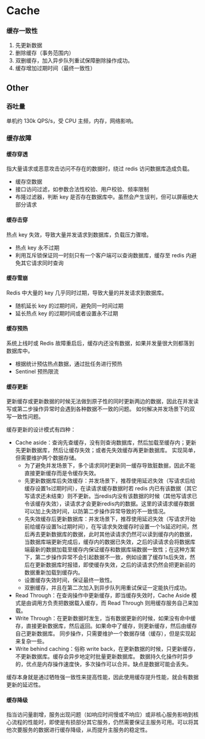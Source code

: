 # Cache

### 缓存一致性

1. 先更新数据
2. 删除缓存（事务范围内）
3. 双删缓存，加入异步队列重试保障删除操作成功。
4. 缓存增加过期时间（最终一致性）

## Other

### 吞吐量

单机约 130k QPS/s，受 CPU 主频，内存，网络影响。

### 缓存故障

#### 缓存穿透

指大量请求或恶意攻击访问不存在的数据时，绕过 redis 访问数据库造成负载。

- 缓存空数据
- 接口访问过滤，如参数合法性校验、用户校验、频率限制
- 布隆过滤器，判断 key 是否存在数据库中。虽然会产生误判，但可以屏蔽绝大部分请求

#### 缓存击穿

热点 key 失效，导致大量并发请求到数据库，负载压力骤增。

- 热点 key 永不过期
- 利用互斥锁保证同一时刻只有一个客户端可以查询数据库，缓存至 redis 内避免其它请求同时查询

#### 缓存雪崩

Redis 中大量的 key 几乎同时过期，导致大量的并发请求到数据库。

- 随机延长 key 的过期时间，避免同一时间过期
- 延长热点 key 的过期时间或者设置永不过期

#### 缓存预热

系统上线时或 Redis 故障重启后，缓存内还没有数据，如果并发量很大则都落到数据库中。

- 根据统计预估热点数据，通过批任务进行预热
- Sentinel 预热限流

#### 缓存更新

更新缓存或更新数据的时候无法做到原子性的同时更新两边的数据，因此在并发读写或第二步操作异常时会遇到各种数据不一致的问题。
如何解决并发场景下的双写一致性问题。

缓存更新的设计模式有四种：

- Cache aside：查询先查缓存，没有则查询数据库，然后加载至缓存内；更新先更新数据库，然后让缓存失效；或者先失效缓存再更新数据库。
  实现简单，但需要维护两个数据存储。
  - 为了避免并发场景下，多个请求同时更新同一缓存导致脏数据，因此不能直接更新缓存而是令缓存失效。
  - 先更新数据库后失效缓存：并发场景下，推荐使用延迟失效（写请求后给缓存设置1s过期时间），在读请求缓存数据时若 redis 内已有该数据（其它写请求还未结束）则不更新。当redis内没有该数据的时候（其他写请求已令该缓存失效），读请求才会更新redis内的数据。这里的读请求缓存数据可以加上失效时间，以防第二步操作异常导致的不一致情况。
  - 先失效缓存后更新数据库：并发场景下，推荐使用延迟失效（写请求开始前给缓存设置1s过期时间），在写请求失效缓存时设置一个1s延迟时间，然后再去更新数据库的数据，此时其他读请求仍然可以读到缓存内的数据，当数据库端更新完成后，缓存内的数据已失效，之后的读请求会将数据库端最新的数据加载至缓存内保证缓存和数据库端数据一致性；在这种方案下，第二步操作异常不会引起数据不一致，例如设置了缓存1s后失效，然后在更新数据库时报错，即使缓存失效，之后的读请求仍然会把更新前的数据重新加载到缓存内。
  - 设置缓存失效时间，保证最终一致性。
  - 双删缓存，并且在第二次加入到异步队列用重试保证一定能执行成功。
- Read Through：在查询操作中更新缓存，即当缓存失效时，Cache Aside 模式是由调用方负责把数据载入缓存，而 Read Through 则用缓存服务自己来加载。
- Write Through：在更新数据时发生，当有数据更新的时候，如果没有命中缓存，直接更新数据库，然后返回。如果命中了缓存，则更新缓存，然后由缓存自己更新数据库。
  同步操作，只需要维护一个数据存储（缓存），但是实现起来复杂一些。
- Write behind caching：俗称 write back，在更新数据的时候，只更新缓存，不更新数据库。缓存会异步地定时批量更新数据库。
  数据持久化操作时异步的，优点是内存操作速度快，多次操作可以合并。缺点是数据可能会丢失。

缓存本身就是通过牺牲强一致性来提高性能，因此使用缓存提升性能，就会有数据更新的延迟性。

#### 缓存降级

指当访问量剧增，服务出现问题（如响应时间慢或不响应）或非核心服务影响到核心流程的性能时，即使是有损部分其它服务，仍然需要保证主服务可用。可以将其他次要服务的数据进行缓存降级，从而提升主服务的稳定性。
